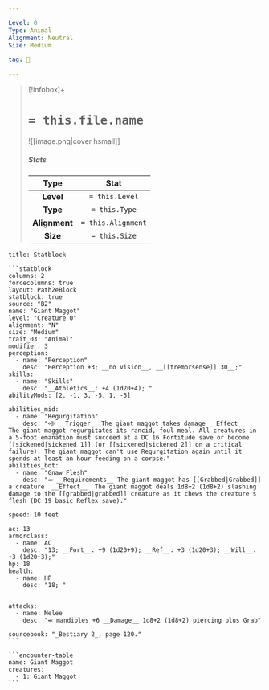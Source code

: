 ```yaml
---

Level: 0
Type: Animal
Alignment: Neutral
Size: Medium

tag: 👹

---
```


> [!infobox]+
> #  `= this.file.name`
> ![[image.png|cover hsmall]]
> ##### Stats
> Type | Stat |
> :---:|:---:|
> **Level** | `= this.Level` |
> **Type** | `= this.Type` |
> **Alignment** | `= this.Alignment` |
> **Size** | `= this.Size` |



````ad-info
title: Statblock

```statblock
columns: 2
forcecolumns: true
layout: Path2eBlock
statblock: true
source: "B2"
name: "Giant Maggot"
level: "Creature 0"
alignment: "N"
size: "Medium"
trait_03: "Animal"
modifier: 3
perception:
  - name: "Perception"
    desc: "Perception +3; __no vision__, __[[tremorsense]] 30__;"
skills:
  - name: "Skills"
    desc: "__Athletics__: +4 (1d20+4); "
abilityMods: [2, -1, 3, -5, 1, -5]

abilities_mid:
  - name: "Regurgitation"
    desc: "⬲ __Trigger__ The giant maggot takes damage __Effect__  The giant maggot regurgitates its rancid, foul meal. All creatures in a 5-foot emanation must succeed at a DC 16 Fortitude save or become [[sickened|sickened 1]] (or [[sickened|sickened 2]] on a critical failure). The giant maggot can't use Regurgitation again until it spends at least an hour feeding on a corpse."
abilities_bot:
  - name: "Gnaw Flesh"
    desc: "⬻ __Requirements__ The giant maggot has [[Grabbed|Grabbed]] a creature  __Effect__  The giant maggot deals 1d8+2 (1d8+2) slashing damage to the [[grabbed|grabbed]] creature as it chews the creature's flesh (DC 19 basic Reflex save)."

speed: 10 feet

ac: 13
armorclass:
  - name: AC
    desc: "13; __Fort__: +9 (1d20+9); __Ref__: +3 (1d20+3); __Will__: +3 (1d20+3);"
hp: 18
health:
  - name: HP
    desc: "18; "


attacks:
  - name: Melee
    desc: "⬻ mandibles +6 __Damage__ 1d8+2 (1d8+2) piercing plus Grab"

sourcebook: "_Bestiary 2_, page 120."
```

```encounter-table
name: Giant Maggot
creatures:
  - 1: Giant Maggot
```

````


